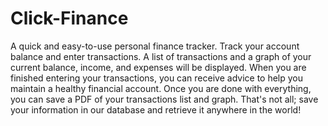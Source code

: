 # Click-Finance

A quick and easy-to-use personal finance tracker. Track your account balance and enter transactions. A list of transactions and a graph of your current balance, income, and expenses will be displayed. When you are finished entering your transactions, you can receive advice to help you maintain a healthy financial account. Once you are done with everything, you can save a PDF of your transactions list and graph. That's not all; save your information in our database and retrieve it anywhere in the world!
